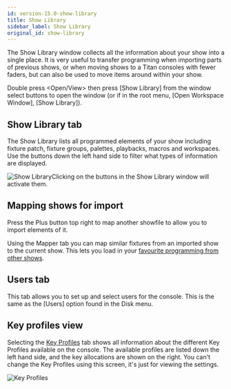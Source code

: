 ```yaml
---
id: version-15.0-show-library
title: Show Library
sidebar_label: Show Library
original_id: show-library
---
```


The Show Library window collects all the information about your show
into a single place. It is very useful to transfer programming when
importing parts of previous shows, or when moving shows to a Titan
consoles with fewer faders, but can also be used to move items around
within your show.

Double press \<Open/View\> then press \[Show Library\] from the window
select buttons to
open the window (or if in the root menu, \[Open Workspace Window\],
\[Show Library\]).

Show Library tab
----------------

The Show Library lists all programmed elements of your show including
fixture patch, fixture groups, palettes, playbacks, macros and
workspaces. Use the buttons down the left hand side to filter what types
of information are displayed.

![Show Library](/docs/images/Show-Library.png)Clicking on the buttons in the Show Library
window will activate them.

Mapping shows for import
------------------------

Press the Plus button top right to map another showfile to allow you to
import elements of it.

Using the Mapper tab you can map similar fixtures from an imported show
to the current show. This lets you load in your [favourite programming
from other shows](../titan-basics/loading-and-saving-shows.md#importing-parts-of-other-shows).

Users tab
---------

This tab allows you to set up and select users for the console. This is
the same as the \[Users\] option found in the Disk menu.

Key profiles view
-----------------

Selecting the [Key Profiles](../system-settings/key-profiles.md) tab shows all information about the different
Key Profiles available on the console. The available profiles are listed
down the left hand side, and the key allocations are shown on the right.
You can't change the Key Profiles using this screen, it's just for
viewing the settings.

![Key Profiles](/docs/images/Key-Profiles.png)
